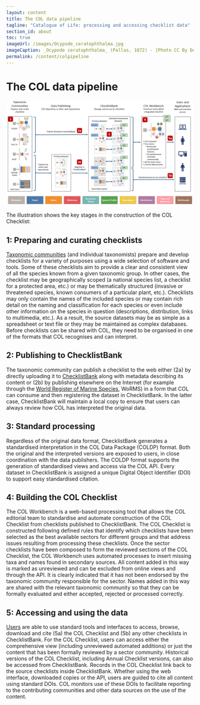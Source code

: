 ```yaml
---
layout: content
title: The COL data pipeline
tagline: "Catalogue of Life: processing and accessing checklist data"
section_id: about
toc: true
imageUrl: /images/Ocypode_ceratophthalma.jpg    
imageCaption: _Ocypode ceratophthalma_ (Pallas, 1872) - [Photo CC By Donald Hobern](https://www.flickr.com/photos/dhobern/6553381001)
permalink: /content/colpipeline
---
```

# The COL data pipeline

![COL data pipeline](/images/col_pipeline.png "COL data pipeline")

The illustration shows the key stages in the construction of the COL Checklist:

## 1: Preparing and curating checklists
[Taxonomic communities](roles#roles-and-responsibilities) (and individual taxonomists) prepare and develop checklists for a variety of purposes using a wide selection of software and tools. Some of these checklists aim to provide a clear and consistent view of all the species known from a given taxonomic group. In other cases, the checklist may be geographically scoped (a national species list, a checklist for a protected area, etc.) or may be thematically structured (invasive or threatened species, known consumers of a particular plant, etc.). Checklists may only contain the names of the included species or may contain rich detail on the naming and classification for each species or even include other information on the species in question (descriptions, distribution, links to multimedia, etc.). As a result, the source datasets may be as simple as a spreadsheet or text file or they may be maintained as complex databases. Before checklists can be shared with COL, they need to be organised in one of the formats that COL recognises and can interpret.

## 2: Publishing to ChecklistBank
The taxonomic community can publish a checklist to the web either (2a) by directly uploading it to [ChecklistBank](checklistbank) along with metadata describing its content or (2b) by publishing elsewhere on the Internet (for example through the [World Register of Marine Species](http://www.marinespecies.org/), WoRMS) in a form that COL can consume and then registering the dataset in ChecklistBank. In the latter case, ChecklistBank will maintain a local copy to ensure that users can always review how COL has interpreted the original data.

## 3: Standard processing
Regardless of the original data format, ChecklistBank generates a standardised interpretation in the COL Data Package (COLDP) format. Both the original and the interpreted versions are exposed to users, in close coordination with the data publishers. The COLDP format supports the generation of standardised views and access via the COL API. Every dataset in ChecklistBank is assigned a unique Digital Object Identifier (DOI) to support easy standardised citation. 

## 4: Building the COL Checklist
The COL Workbench is a web-based processing tool that allows the COL editorial team to standardise and automate construction of the COL Checklist from checklists published to ChecklistBank. The COL Checklist is constructed following defined rules that identify which checklists have been selected as the best available sectors for different groups and that address issues resulting from processing these checklists. Once the sector checklists have been composed to form the reviewed sections of the COL Checklist, the COL Workbench uses automated processes to insert missing taxa and names found in secondary sources. All content added in this way is marked as unreviewed and can be excluded from online views and through the API. It is clearly indicated that it has not been endorsed by the taxonomic community responsible for the sector. Names added in this way are shared with the relevant taxonomic community so that they can be formally evaluated and either accepted, rejected or processed correctly. 

## 5: Accessing and using the data
[Users](roles#the-role-of-users) are able to use standard tools and interfaces to access, browse, download and cite (5a) the COL Checklist and (5b) any other checklists in ChecklistBank. For the COL Checklist, users can access either the comprehensive view (including unreviewed automated additions) or just the content that has been formally reviewed by a sector community. Historical versions of the COL Checklist, including Annual Checklist versions, can also be accessed from ChecklistBank. Records in the COL Checklist link back to the source checklists inside ChecklistBank. Whether using the web interface, downloaded copies or the API, users are guided to cite all content using standard DOIs. COL monitors use of these DOIs to facilitate reporting to the contributing communities and other data sources on the use of the content.